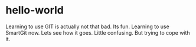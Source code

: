 # hello-world
Learning to use GIT is actually not that bad. Its fun.
Learning to use SmartGit now. Lets see how it goes.
Little confusing. But trying to cope with it.
